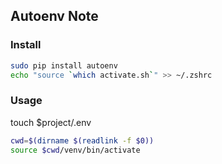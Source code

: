 Autoenv Note
------------

### Install

``` sh
sudo pip install autoenv
echo "source `which activate.sh`" >> ~/.zshrc
```

### Usage

touch $project/.env

``` sh
cwd=$(dirname $(readlink -f $0))
source $cwd/venv/bin/activate
```

